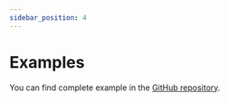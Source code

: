 ```yaml
---
sidebar_position: 4
---
```


# Examples

You can find complete example in the [GitHub repository](https://github.com/nodefinity/react-native-music-library/tree/main/example).
